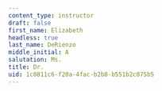 ```yaml
---
content_type: instructor
draft: false
first_name: Elizabeth
headless: true
last_name: DeRienzo
middle_initial: A
salutation: Ms.
title: Dr.
uid: 1c0811c6-f20a-4fac-b2b8-b551b2c075b5
---
```

